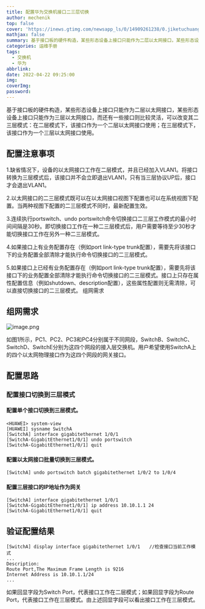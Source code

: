 ```yaml
---
title: 配置华为交换机接口二三层切换
author: mechenik
top: false
cover: 'https://inews.gtimg.com/newsapp_ls/0/14909261238/0.jiketuchuang.png'
mathjax: false
summary: 基于接口板的硬件构造，某些形态设备上接口只能作为二层以太网接口，某些形态设备上接口只能作为三层以太网接口。
categories: 运维手册
tags:
  - 交换机
  - 华为
abbrlink:
date: 2022-04-22 09:25:00
img:
coverImg:
password:
---
```


基于接口板的硬件构造，某些形态设备上接口只能作为二层以太网接口，某些形态设备上接口只能作为三层以太网接口，而还有一些接口则比较灵活，可以改变其二三层模式：在二层模式下，该接口作为一个二层以太网接口使用；在三层模式下，该接口作为一个三层以太网接口使用。

## 配置注意事项

1.缺省情况下，设备的以太网接口工作在二层模式，并且已经加入VLAN1。将接口转换为三层模式后，该接口并不会立即退出VLAN1，只有当三层协议UP后，接口才会退出VLAN1。

2.以太网接口的二三层模式既可以在以太网接口视图下配置也可以在系统视图下配置。当两种视图下配置的二三层模式不同时，最新配置生效。

3.连续执行portswitch、undo portswitch命令切换接口二三层工作模式的最小时间间隔是30秒。即切换接口工作在一种二三层模式后，用户需要等待至少30秒才能切换接口工作在另外一种二三层模式。

4.如果接口上有业务配置存在（例如port link-type trunk配置），需要先将该接口下的业务配置全部清除才能执行命令切换接口的二三层模式。

5.如果接口上已经有业务配置存在（例如port link-type trunk配置），需要先将该接口下的业务配置全部清除才能执行命令切换接口的二三层模式。接口上只存在属性配置信息（例如shutdown、description配置），这些属性配置则无需清除，可以直接切换接口的二三层模式。
组网需求


## 组网需求

![image.png](https://inews.gtimg.com/newsapp_ls/0/14909261238/0.jiketuchuang.png)

如图1所示，PC1、PC2、PC3和PC4分别属于不同网段，SwitchB、SwitchC、SwitchD、SwitchE分别为这四个网段的接入层交换机。用户希望使用SwitchA上的四个以太网物理接口作为这四个网段的网关接口。


## 配置思路

### 配置接口切换到三层模式

#### 配置单个接口切换到三层模式。


	<HUAWEI> system-view
	[HUAWEI] sysname SwitchA
	[SwitchA] interface gigabitethernet 1/0/1
	[SwitchA-GigabitEthernet1/0/1] undo portswitch
	[SwitchA-GigabitEthernet1/0/1] quit

	
#### 配置以太网接口批量切换到三层模式。

	[SwitchA] undo portswitch batch gigabitethernet 1/0/2 to 1/0/4
	
#### 配置三层接口的IP地址作为网关

	[SwitchA] interface gigabitethernet 1/0/1
	[SwitchA-GigabitEthernet1/0/1] ip address 10.10.1.1 24
	[SwitchA-GigabitEthernet1/0/1] quit

	
## 验证配置结果

	[SwitchA] display interface gigabitethernet 1/0/1　　//检查接口当前工作模式
	...
	Description:
	Route Port,The Maximum Frame Length is 9216
	Internet Address is 10.10.1.1/24
	...
	
	
如果回显字段为Switch Port，代表接口工作在二层模式；如果回显字段为Route Port，代表接口工作在三层模式。由上述回显字段可以看出接口工作在三层模式。
